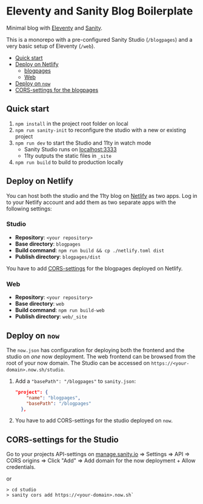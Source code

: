 # Eleventy and Sanity Blog Boilerplate

Minimal blog with [Eleventy](https://11ty.io) and [Sanity](https://www.sanity.io).

This is a monorepo with a pre-configured Sanity Studio (`/blogpages`) and a very basic setup of Eleventy (`/web`).

- [Quick start](#quick-start)
- [Deploy on Netlify](#deploy-on-netlify)
  - [blogpages](#blogpages)
  - [Web](#web)
- [Deploy on `now`](#deploy-on-now)
- [CORS-settings for the blogpages](#cors-settings-for-the-blogpages)

## Quick start

1. `npm install` in the project root folder on local
2. `npm run sanity-init` to reconfigure the studio with a new or existing project
3. `npm run dev` to start the Studio and 11ty in watch mode
   - Sanity Studio runs on [localhost:3333](http://localhost:3333)
   - 11ty outputs the static files in `_site`
4. `npm run build` to build to production locally

## Deploy on Netlify

You can host both the studio and the 11ty blog on [Netlify](https://netlify.com) as two apps. Log in to your Netlify account and add them as two separate apps with the following settings:

### Studio

- **Repository**: `<your repository>`
- **Base directory**: `blogpages`
- **Build command**: `npm run build && cp ./netlify.toml dist`
- **Publish directory**: `blogpages/dist`

You have to add [CORS-settings](#cors-settings-for-the-blogpages) for the blogpages deployed on Netlify.

### Web

- **Repository**: `<your repository>`
- **Base directory**: `web`
- **Build command**: `npm run build-web`
- **Publish directory**: `web/_site`

## Deploy on `now`

The `now.json` has configuration for deploying both the frontend and the studio on _one_ now deployment. The web frontend can be browsed from the root of your now domain. The Studio can be accessed on `https://<your-domain>.now.sh/studio`.

1. Add a `"basePath": "/blogpages"` to `sanity.json`:

   ```json
   "project": {
       "name": "blogpages",
       "basePath": "/blogpages"
     },
   ```

2. You have to add CORS-settings for the studio deployed on `now`.

## CORS-settings for the Studio

Go to your projects API-settings on [manage.sanity.io](https://manage.sanity.io) => Settings => API => CORS origins => Click "Add" => Add domain for the now deployment + Allow credentials.

or

```text
> cd studio
> sanity cors add https://<your-domain>.now.sh`
```
